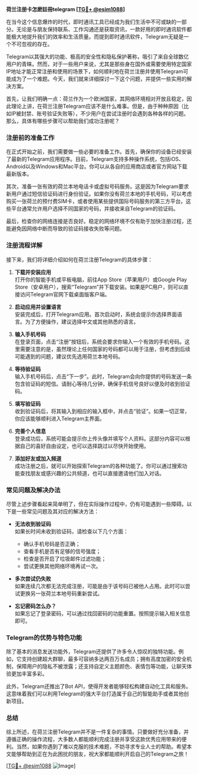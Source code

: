 **荷兰注册卡怎麽註冊telegram [[TG💪+ @esim1088](https://t.me/s/esim1088)]**

在当今这个信息爆炸的时代，即时通讯工具已经成为我们生活中不可或缺的一部分。无论是与朋友保持联系、工作沟通还是获取资讯，一款好用的即时通讯软件都能极大地提升我们的效率和生活质量。而提到即时通讯软件，Telegram无疑是一个不可忽视的存在。

Telegram以其强大的功能、极高的安全性和隐私保护著称，吸引了来自全球数亿用户的青睐。然而，对于一些用户来说，尤其是那些身在国外或需要使用特定国家IP地址才能正常注册和使用的场景下，如何顺利地在荷兰注册并使用Telegram可能成为了一个难题。今天，我们就来详细探讨一下这个问题，并提供一些实用的解决方案。

首先，让我们明确一点：荷兰作为一个欧洲国家，其网络环境相对开放且稳定，因此理论上讲，在荷兰注册Telegram应该不是什么难事。但是，由于种种原因（比如IP被封禁、账号验证失败等），不少用户在尝试注册时会遇到各种各样的问题。那么，具体有哪些步骤可以帮助我们成功注册呢？

### 注册前的准备工作

在正式开始之前，我们需要做一些必要的准备工作。首先，确保你的设备已经安装了最新的Telegram应用程序。目前，Telegram支持多种操作系统，包括iOS、Android以及Windows和Mac平台。你可以从各自的应用商店或者官方网站下载最新版本。

其次，准备一张有效的荷兰本地电话卡或虚拟号码服务。这是因为Telegram要求新用户通过短信验证码进行身份验证。如果你没有荷兰本地的手机号码，可以考虑购买一张荷兰的预付费SIM卡，或者使用某些提供国际号码服务的第三方平台。这些平台通常允许用户选择不同国家的号码，并接收来自Telegram的验证码。

最后，检查你的网络连接是否良好。稳定的网络环境不仅有助于加快注册过程，还能避免因网络中断而导致的验证码接收失败等问题。

### 注册流程详解

接下来，我们将详细介绍如何在荷兰注册Telegram的具体步骤：

1. **下载并安装应用**  
   打开你的智能手机或平板电脑，前往App Store（苹果用户）或Google Play Store（安卓用户），搜索“Telegram”并下载安装。如果是PC用户，则可以直接访问Telegram官网下载桌面版客户端。

2. **启动应用并设置语言**  
   安装完成后，打开Telegram应用。首次启动时，系统会提示你选择界面语言。为了方便操作，建议选择中文或其他熟悉的语言。

3. **输入手机号码**  
   在登录页面，点击“注册”按钮后，系统会要求你输入一个有效的手机号码。这里需要注意的是，虽然理论上任何国家的号码都可以用于注册，但考虑到后续可能遇到的问题，建议优先选用荷兰本地号码。

4. **等待验证码**  
   输入手机号码后，点击“下一步”。此时，Telegram会向你提供的号码发送一条包含验证码的短信。请耐心等待几分钟，确保手机信号良好以便及时收到验证码。

5. **填写验证码**  
   收到验证码后，将其输入到相应的输入框中，并点击“验证”。如果一切正常，你应该能够顺利进入Telegram主界面。

6. **完善个人信息**  
   登录成功后，系统可能会提示你上传头像并填写个人资料。这部分内容可以根据自己的喜好自由设定，也可以选择跳过以尽快开始使用。

7. **添加好友或加入频道**  
   成功注册之后，就可以开始探索Telegram的各种功能了。你可以通过搜索功能查找朋友或感兴趣的公共频道，也可以直接邀请他们加入对话。

### 常见问题及解决办法

尽管上述步骤看起来简单明了，但在实际操作过程中，仍有可能遇到一些障碍。以下是一些常见问题及其对应的解决方法：

- **无法收到验证码**  
  如果长时间未收到验证码，请检查以下几个方面：
  - 确认手机号码是否正确；
  - 查看手机是否有足够的信号强度；
  - 检查是否开启了垃圾邮件过滤功能；
  - 尝试更换其他网络环境再试一次。

- **多次尝试仍失败**  
  如果连续几次都无法完成注册，可能是由于该号码已被他人占用。此时可以尝试更换另一张荷兰本地号码重新尝试。

- **忘记密码怎么办？**  
  如果忘记了登录密码，可以通过找回密码的功能重置。按照提示输入相关信息即可。

### Telegram的优势与特色功能

除了基本的消息发送功能外，Telegram还提供了许多令人惊叹的独特功能。例如，它支持创建超大群聊，最多可容纳多达两百万名成员；拥有高度加密的安全机制，保障用户的隐私不被泄露；还支持自定义主题颜色、表情包等功能，让聊天体验更加丰富多彩。

此外，Telegram还推出了Bot API，使得开发者能够轻松构建自动化工具和服务。这意味着我们可以利用Telegram的强大平台打造属于自己的智能助手或者其他创新项目。

### 总结

综上所述，在荷兰注册Telegram并不是一件复杂的事情。只要做好充分准备，并遵循正确的操作流程，大多数人都能顺利完成注册并享受这款优秀应用带来的便利。当然，如果你遇到了难以克服的技术难题，不妨寻求专业人士的帮助。希望本文能够帮助到正在为此困扰的朋友，祝大家都能顺利开启自己的Telegram之旅！

[[TG💪+ @esim1088](https://t.me/s/esim1088) ![Image](https://i.postimg.cc/4NQfJmqS/Snipaste-2025-05-13-00-14-12.png)]